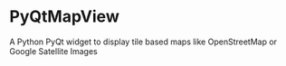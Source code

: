 # PyQtMapView
A Python PyQt widget to display tile based maps like OpenStreetMap or Google Satellite Images
